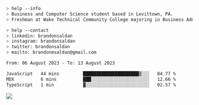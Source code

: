 ````bash
> help --info
> Business and Computer Science student based in Levittown, PA.
> Freshman at Wake Technical Community College majoring in Business Administration.
````

````bash
> help --contact
> linkedin: brandonsaldan
> instagram: brandonsaldan
> twitter: brandonsaldan
> mailto: brandonmsaldan@gmail.com
````

<!--START_SECTION:waka-->

```txt
From: 06 August 2023 - To: 13 August 2023

JavaScript   44 mins         █████████████████████▒░░░   84.77 %
MDX          6 mins          ███░░░░░░░░░░░░░░░░░░░░░░   12.66 %
TypeScript   1 min           ▓░░░░░░░░░░░░░░░░░░░░░░░░   02.57 %
```

<!--END_SECTION:waka-->

![](https://komarev.com/ghpvc/?username=brandonsaldan&color=6A8AFF)
